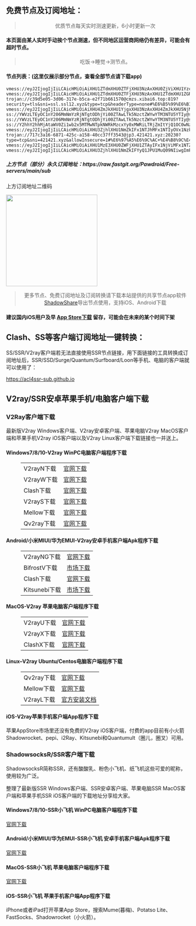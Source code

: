
<h2>免费节点及订阅地址：</h2>
<blockquote>
<p style="text-align: center;">优质节点每天实时测速更新，6小时更新一次</p>
</blockquote>
<h4>本页面由某人实时手动挨个节点测速，但不同地区运营商网络仍有差异，可能会有超时节点。</h4>
<blockquote>
<p style="text-align: center;">吃饭->睡觉->测节点。</p>
</blockquote>
<h4>节点列表：(这里仅展示部分节点，查看全部节点请下载app)</h4>

```vmess://eyJ2IjogIjIiLCAicHMiOiAiXHU4OTdmXHU3M2VkXHU3MjU5IFYyQ1JPU1MuQ09NIiwgImFkZCI6ICJtY2kuYmFtYXJhbWJhc2gubW9uc3RlciIsICJwb3J0IjogIjQ0MyIsICJpZCI6ICI4Zjc0ZWM4YS05NzFjLTExZWQtYThmYy0wMjQyYWMxMjAwMDIiLCAiYWlkIjogIjAiLCAic2N5IjogImF1dG8iLCAibmV0IjogIndzIiwgInR5cGUiOiAibm9uZSIsICJob3N0IjogImRiNjk4YjE2LWQyMTYtMTFlZC04ZTE0LTVhZDcwNTg2N2NmZi5hc21hbmRsbC5jb20iLCAicGF0aCI6ICIvZGI2OThiMTYtZDIxNi0xMWVkLThlMTQtNWFkNzA1ODY3Y2ZmIiwgInRscyI6ICJ0bHMiLCAic25pIjogIiIsICJhbHBuIjogIiJ9
vmess://eyJ2IjogIjIiLCAicHMiOiAiXHU1ZTdmXHU0ZTFjXHU3NzAxXHU0ZjViXHU1YzcxXHU1ZTAyIFx1NzlmYlx1NTJhOCIsICJhZGQiOiAiMjUudjItcmF5LmN5b3UiLCAicG9ydCI6ICIyMzYyNSIsICJpZCI6ICIwZGQxOWQyMC1lYzg2LTM2ODAtYjI1Ni04NzIzN2JhZmE4OWUiLCAiYWlkIjogIjIiLCAic2N5IjogImF1dG8iLCAibmV0IjogIndzIiwgInR5cGUiOiAibm9uZSIsICJob3N0IjogIjI1LnYyLXJheS5jeW91IiwgInBhdGgiOiAiLyIsICJ0bHMiOiAiIiwgInNuaSI6ICIiLCAiYWxwbiI6ICIifQ==
vmess://eyJ2IjogIjIiLCAicHMiOiAiXHU1ZTdmXHU0ZTFjXHU3NzAxXHU1ZTdmXHU1ZGRlXHU1ZTAyIFx1NzlmYlx1NTJhOCIsICJhZGQiOiAicXN6eC5jZG4ubm9kZS5hLnRkZG5zLW91bmsuY29tIiwgInBvcnQiOiAiNTAxNjAiLCAiaWQiOiAiOTI4OGU4NWYtOWIxOC0zZTg5LWJkNjYtMjIxYWNkYWZiZDFhIiwgImFpZCI6ICIwIiwgInNjeSI6ICJhdXRvIiwgIm5ldCI6ICJ3cyIsICJ0eXBlIjogIm5vbmUiLCAiaG9zdCI6ICJxc3p4LmNkbi5ub2RlLmEudGRkbnMtb3Vuay5jb20iLCAicGF0aCI6ICIvMDA5YzI1MGItNTRmNS00M2E4LThiMTgtZGNjYmI1ZDhjNjZhLnkubGl2ZTAxLm0zdTgiLCAidGxzIjogIiIsICJzbmkiOiAiIiwgImFscG4iOiAiIn0=
trojan://c39d5e05-3d06-317e-b5ca-e2f71b661570@cmzs.xibai6.top:819?security=tls&sni=ssl.ssl12.xyz&type=tcp&headerType=none#%E6%B5%99%E6%B1%9F%E7%9C%81+%E7%A7%BB%E5%8A%A8%E6%95%B0%E6%8D%AE%E4%B8%8A%E7%BD%91%E5%85%AC%E5%85%B1%E5%87%BA%E5%8F%A3
vmess://eyJ2IjogIjIiLCAicHMiOiAiXHU4ZmJkXHU1YjgxXHU3NzAxXHU4ZmJkXHU5NjMzXHU1ZTAyIFx1ODA1NFx1OTAxYSIsICJhZGQiOiAibWhuYi5jZG4ubm9kZS5hLnRkZG5zLW91bmsuY29tIiwgInBvcnQiOiAiNTAwNDYiLCAiaWQiOiAiOTI4OGU4NWYtOWIxOC0zZTg5LWJkNjYtMjIxYWNkYWZiZDFhIiwgImFpZCI6ICIwIiwgInNjeSI6ICJhdXRvIiwgIm5ldCI6ICJ3cyIsICJ0eXBlIjogIm5vbmUiLCAiaG9zdCI6ICJtaG5iLmNkbi5ub2RlLmEudGRkbnMtb3Vuay5jb20iLCAicGF0aCI6ICIvMDA5YzI1MGItNTRmNS00M2E4LThiMTgtZGNjYmI1ZDhjNjZhLnkubGl2ZTAxLm0zdTgiLCAidGxzIjogIiIsICJzbmkiOiAiIiwgImFscG4iOiAiIn0=
ss://YWVzLTEyOC1nY206MmNmYzRjNTgtODhjYi00ZTAwLTk5NzctZWYwYTM3NTU5YTIy@sz.cny.page:20957#%E6%B5%B7%E5%8D%97%E7%9C%81%E6%B5%B7%E5%8F%A3%E5%B8%82+%E7%94%B5%E4%BF%A1
ss://YWVzLTEyOC1nY206MmNmYzRjNTgtODhjYi00ZTAwLTk5NzctZWYwYTM3NTU5YTIy@sz.cny.page:32366#%E6%B5%B7%E5%8D%97%E7%9C%81%E6%B5%B7%E5%8F%A3%E5%B8%82+%E7%94%B5%E4%BF%A1
ss://Y2hhY2hhMjAtaWV0Zi1wb2x5MTMwNTpkNWRkMzcxYy0xMWRiLTRjZmItYjQ1OC0wNzJmMGZiZDBlMTg=@assets.flareai.site:15343#%E5%B9%BF%E4%B8%9C%E7%9C%81%E5%B9%BF%E5%B7%9E%E5%B8%82+%E7%A7%BB%E5%8A%A8
vmess://eyJ2IjogIjIiLCAicHMiOiAiXHU3ZjhlXHU1NmZkIFx1NTJhMFx1NTIyOVx1Nzk4Zlx1NWMzY1x1NGU5YVx1NWRkZVx1NTcyM1x1NGY1NVx1NTg1ZVBFRyBURUNIIiwgImFkZCI6ICIxNDIuNC45Ny43MiIsICJwb3J0IjogNDQ5NDIsICJpZCI6ICI0MTgwNDhhZi1hMjkzLTRiOTktOWIwYy05OGNhMzU4MGRkMjQiLCAiYWlkIjogNjQsICJzY3kiOiAiYXV0byIsICJuZXQiOiAidGNwIiwgInRscyI6ICIifQ==
trojan://717c3a16-6871-425c-a158-40cc37ff3543@jp3.421421.xyz:20230?type=tcp&sni=421421.xyz&allowInsecure=1#%E6%97%A5%E6%9C%AC+%E4%B8%9C%E4%BA%ACAmazon%E6%95%B0%E6%8D%AE%E4%B8%AD%E5%BF%83
vmess://eyJ2IjogIjIiLCAicHMiOiAiXHU1MzE3XHU0ZWFjXHU1ZTAyIFx1NjViMFx1NTZmZFx1NGZlMVx1OTAxYVx1NGZlMVx1NjcwOVx1OTY1MFx1NTE2Y1x1NTNmOCIsICJhZGQiOiAiY24tYXIuZG5zcHJvLmljdSIsICJwb3J0IjogIjQxMDAwIiwgImlkIjogIjcxN2U2MDAxLWM0MGYtM2NiYS04NzYzLTYyMzY2MWE1MzczNyIsICJhaWQiOiAiMCIsICJzY3kiOiAiYXV0byIsICJuZXQiOiAid3MiLCAidHlwZSI6ICJub25lIiwgImhvc3QiOiAiY24tYXIuZG5zcHJvLmljdSIsICJwYXRoIjogIi9pc28iLCAidGxzIjogIiIsICJzbmkiOiAiIiwgImFscG4iOiAiIn0=
vmess://eyJ2IjogIjIiLCAicHMiOiAiXHU3ZjhlXHU1NmZkIFYyQ1JPU1MuQ09NIiwgImFkZCI6ICIxMzcuMTc1LjE4Ljg5IiwgInBvcnQiOiAiNDIwMDIiLCAiaWQiOiAiNDE4MDQ4YWYtYTI5My00Yjk5LTliMGMtOThjYTM1ODBkZDI0IiwgImFpZCI6ICI2NCIsICJzY3kiOiAiYXV0byIsICJuZXQiOiAidGNwIiwgInR5cGUiOiAibm9uZSIsICJob3N0IjogIiIsICJwYXRoIjogIi8iLCAidGxzIjogIiIsICJzbmkiOiAiIiwgImFscG4iOiAiIn0=
```
<h5>上方节点（部分）永久订阅地址：https://raw.fastgit.org/Pawdroid/Free-servers/main/sub</h5>
<p>上方订阅地址二维码</p>
<img src='https://raw.fastgit.org/Pawdroid/Free-servers/main/sub.png' width=250 height=250>
<blockquote style='text-align: center;'>更多节点、免费订阅地址及订阅转换请下载本站提供的共享节点app软件<a href='https://shadowshare.v2cross.com'>ShadowShare</a>导出节点使用，支持iOS、Android下载</blockquote>
<h4>建议国内iOS用户及早 <a href='https://apps.apple.com/cn/app/shadowshare/id1612647259'>App Store下载</a> 留存，可能会在未来的某个时间下架</h4>

<div class="nv-content-wrap entry-content">
<h2>Clash、SS等客户端订阅地址一键转换：</h2>
<p>SS/SSR/V2ray客户端若无法直接使用SSR节点链接，用下面链接的工具转换成订阅地址后，SSR/SSD/Surge/Quantum/Surfboard/Loon等手机、电脑的客户端就可以使用了：</p>
<p><a href="https://acl4ssr-sub.github.io" target="_blank" rel="noreferrer noopener nofollow">https://acl4ssr-sub.github.io</a></p>
<h2>V2ray/SSR安卓苹果手机/电脑客户端下载</h2>
<h3>V2Ray客户端下载</h3>
<p>最新版V2ray Windows客户端、V2ray安卓客户端、苹果电脑V2ray MacOS客户端和苹果手机V2ray iOS客户端以及V2ray Linux客户端下载链接也一并送上。</p>
<h4>Windows7/8/10-<strong>V2ray WinPC电脑客户端</strong>程序下载</h4>
<figure class="wp-block-table alignwide is-style-stripes"><table><tbody><tr><td>V2rayN下载</td><td><a href="https://github.com/2dust/v2rayN/releases" target="_blank" rel="noreferrer noopener">官网下载</a></td></tr><tr><td>V2rayW下载</td><td><a href="https://github.com/Cenmrev/V2RayW/releases" target="_blank" rel="noreferrer noopener">官网下载</a></td></tr><tr><td>Clash下载</td><td><a href="https://github.com/Fndroid/clash_for_windows_pkg/releases" target="_blank" rel="noreferrer noopener">官网下载</a></td></tr><tr><td>V2rayS下载</td><td><a href="https://github.com/Shinlor/V2RayS/releases" target="_blank" rel="noreferrer noopener">官网下载</a></td></tr><tr><td>Mellow下载</td><td><a href="https://github.com/mellow-io/mellow/releases" target="_blank" rel="noreferrer noopener">官网下载</a></td></tr><tr><td>Qv2ray下载</td><td><a href="https://github.com/Qv2ray/Qv2ray" target="_blank" rel="noreferrer noopener">官网下载</a></td></tr></tbody></table></figure>
<h4><strong>Android/小米MIUI/华为EMUI-V2ray安卓手机客户端</strong>Apk程序下载</h4>
<figure class="wp-block-table alignwide is-style-stripes"><table><tbody><tr><td>V2rayNG下载</td><td><a href="https://github.com/2dust/v2rayNG/releases" target="_blank" rel="noreferrer noopener">官网下载</a></td></tr><tr><td>BifrostV下载</td><td><a rel="noreferrer noopener" href="https://www.appsapk.com/downloading/latest/com.github.dawndiy.bifrostv-0.6.8.apk" target="_blank">市场下载</a></td></tr><tr><td>Clash下载</td><td><a href="https://github.com/Kr328/ClashForAndroid/releases" target="_blank" rel="noreferrer noopener">官网下载</a></td></tr><tr><td>Kitsunebi下载</td><td><a rel="noreferrer noopener" href="https://apkpure.com/kitsunebi/fun.kitsunebi.kitsunebi4android" target="_blank">市场下载</a></td></tr></tbody></table></figure>
<h4><strong>MacOS-V2ray <strong>苹果电脑</strong>客户端</strong>程序下载</h4>
<figure class="wp-block-table alignwide is-style-stripes"><table><tbody><tr><td>V2rayU下载</td><td><a href="https://github.com/yanue/V2rayU/releases" target="_blank" rel="noreferrer noopener">官网下载</a></td></tr><tr><td>V2rayX下载</td><td><a href="https://github.com/Cenmrev/V2RayX/releases" target="_blank" rel="noreferrer noopener">官网下载</a></td></tr><tr><td>ClashX下载</td><td><a href="https://github.com/yichengchen/clashX/releases" target="_blank" rel="noreferrer noopener">官网下载</a></td></tr></tbody></table></figure>
<h4><strong>Linux</strong>–<strong>V2ray Ubuntu/Centos电脑客户端</strong>程序下载</h4>
<figure class="wp-block-table alignwide is-style-stripes"><table><tbody><tr><td>Qv2ray下载</td><td><a href="https://github.com/Qv2ray/Qv2ray" target="_blank" rel="noreferrer noopener">官网下载</a></td></tr><tr><td>Mellow下载</td><td><a href="https://github.com/mellow-io/mellow/releases" target="_blank" rel="noreferrer noopener">官网下载</a></td></tr><tr><td>V2rayL下载</td><td><a rel="noreferrer noopener" href="https://github.com/jiangxufeng/v2rayL" target="_blank">官方安装文档</a></td></tr></tbody></table></figure>
<h4>iOS-<strong>V2ray苹果<strong>手机客户端</strong>App程序</strong>下载</h4>
<p>苹果AppStore市场里还没有免费的V2ray iOS客户端，付费的app目前有小火箭Shadowrocket、pepi、i2Ray、Kitsunebi和Quantumult（圈儿，圈叉）可用。</p>
<h3>ShadowsocksR/SSR客户端下载</h3>
<p>ShadowsocksR简称SSR，还有酸酸乳、粉色小飞机、纸飞机这些可爱的昵称，使用较为广泛。</p>
<p>整理了最新版SSR Windows客户端、SSR安卓客户端、苹果电脑SSR MacOS客户端和苹果手机SSR iOS客户端的下载地址分享给大家。</p>
<h4><strong>Windows7/8/10-<strong>SSR小飞机 WinPC电脑客户端</strong>程序下载</strong></h4>
<p><a rel="noreferrer noopener" href="https://github.com/shadowsocksrr/shadowsocksr-csharp/releases" target="_blank">官网下载</a></p>
<h4><strong><strong>Android/小米MIUI/华为EMUI-SSR小飞机 安卓手机客户端</strong>Apk程序下载</strong></h4>
<p><a rel="noreferrer noopener" href="https://github.com/shadowsocksrr/shadowsocksr-android/releases" target="_blank">官网下载</a></p>
<h4><strong><strong>MacOS-SSR小飞机 苹果电脑客户端</strong>程序下载</strong></h4>
<p><a href="https://github.com/qinyuhang/ShadowsocksX-NG-R/releases" target="_blank" rel="noreferrer noopener">官网下载</a></p>
<h4><strong>iOS-<strong>SSR小飞机 苹果手机客户端App程序</strong></strong>下载</h4>
<p>iPhone或者iPad打开苹果App Store，搜索Mume(暮梅)、Potatso Lite、FastSocks、Shadowrocket（小火箭）。</p>

